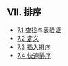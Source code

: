 ## VII. 排序

- [7.1 查找与表验证](7.1-查找与表验证.md)
- [7.2 定义](7.2-定义.md)
- [7.3 插入排序](7.3-插入排序.md)
- [7.4 快速排序](7.4-快速排序.md)
